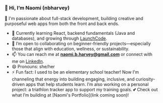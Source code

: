 ### 👋 Hi, I’m Naomi (nbharvey)

👀 I'm passionate about full-stack development, building creative and purposeful web apps from both the front and back ends.
- 🌱 Currently learning React, backend fundamentals (Java and databases), and growing through [LaunchCode](https://www.launchcode.org/).
- 🤝 I’m open to collaborating on beginner-friendly projects—especially those that align with education, wellness, or sustainability.
- 📫 You can reach me at **naomi.b.harvey@gmail.com** or connect with me on [LinkedIn](https://www.linkedin.com/in/naomi-harvey-masters-in-education-and-self-taught-software-developer).
- 😄 Pronouns: she/her  
- ⚡ Fun fact: I used to be an elementary school teacher!
    Now I'm channeling that energy into building engaging, inclusive, and curiosity-driven apps that help students learn.
    I’m also working on a personal project: a triathlon tracker app to support my training goals.
💕 Check out what I’m building at [Naomi's Portfolio](link coming soon)!

